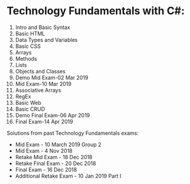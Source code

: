 # Technology Fundamentals with C#:

01. Intro and Basic Syntax
02. Basic HTML
03. Data Types and Variables
04. Basic CSS
05. Arrays
06. Methods
07. Lists
08. Objects and Classes
09. Demo Mid Exam-02 Mar 2019
10. Mid Exam-10 Mar 2019
11. Associative Arrays
12. RegEx
13. Basic Web
14. Basic CRUD
15. Demo Final Exam-06 Apr 2019
16. Final Exam-14 Apr 2019

Solutions from past Technology Fundamentals exams:
 - Mid Exam - 10 March 2019 Group 2
 - Mid Exam - 4 Nov 2018
 - Retake Mid Exam - 18 Dec 2018
 - Retake Final Exam - 20 Dec 2018 
 - Final Exam - 16 Dec 2018 
 - Additional Retake Exam - 10 Jan 2019 Part I 
